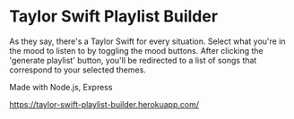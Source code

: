# Taylor Swift Playlist Builder

As they say, there's a Taylor Swift for every situation. Select what you're in the mood to listen to by toggling the mood buttons. After clicking the 'generate playlist' button, you'll be redirected to a list of songs that correspond to your selected themes.

Made with Node.js, Express 


https://taylor-swift-playlist-builder.herokuapp.com/
